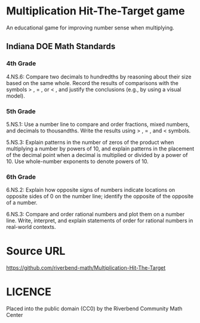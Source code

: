 # Multiplication Hit-The-Target game
An educational game for improving number sense when multiplying.

## Indiana DOE Math Standards

### 4th Grade

4.NS.6: Compare two decimals to hundredths by reasoning about their size based on the same whole. Record the results of comparisons with the symbols > , = , or < , and justify the conclusions (e.g., by using a visual model).

### 5th Grade

5.NS.1: Use a number line to compare and order fractions, mixed numbers, and decimals to thousandths. Write the results using > , = , and < symbols. 

5.NS.3: Explain patterns in the number of zeros of the product when multiplying a number by powers of 10, and explain patterns in the placement of the decimal point when a decimal is multiplied or divided by a power of 10. Use whole-number exponents to denote powers of 10. 

### 6th Grade

6.NS.2: Explain how opposite signs of numbers indicate locations on opposite sides of 0 on the number line; identify the opposite of the opposite of a number. 

6.NS.3: Compare and order rational numbers and plot them on a number line. Write, interpret, and explain statements of order for rational numbers in real-world contexts.

# Source URL

https://github.com/riverbend-math/Multiplication-Hit-The-Target

# LICENCE

Placed into the public domain (CC0) by the Riverbend Community Math Center
